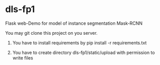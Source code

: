 # dls-fp1
Flask web-Demo for model of instance segmentation Mask-RCNN

You may git clone this project on you server.
1) You have to install requirements by 
pip install -r requirements.txt

2) You have to create directory dls-fp1/static/upload with permission to write files
